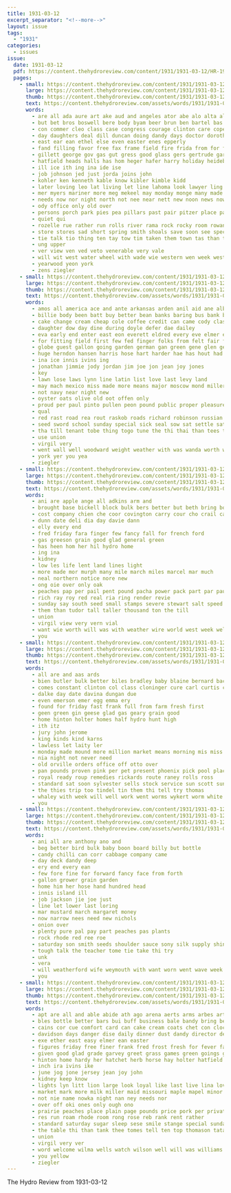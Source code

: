 ```yaml
---
title: 1931-03-12
excerpt_separator: "<!--more-->"
layout: issue
tags:
  - "1931"
categories:
  - issues
issue:
  date: 1931-03-12
  pdf: https://content.thehydroreview.com/content/1931/1931-03-12/HR-1931-03-12.pdf
  pages:
    - small: https://content.thehydroreview.com/content/1931/1931-03-12/small/HR-1931-03-12-01.jpg
      large: https://content.thehydroreview.com/content/1931/1931-03-12/large/HR-1931-03-12-01.jpg
      thumb: https://content.thehydroreview.com/content/1931/1931-03-12/thumbnails/HR-1931-03-12-01.jpg
      text: https://content.thehydroreview.com/assets/words/1931/1931-03-12/HR-1931-03-12-01.txt
      words:
        - are all ada aure art ake aud and angeles ator abe alo alta allon appleman ani ave anil amos apple ara
        - but bet bros boswell bere body byam beer brun ben bartel bas bret brewer bees burton brought bare bette bert bank boat bly brill back brick brush blanchard begun boyles bennett barber been basil better blum bitter barley bill bradley bear both
        - con commer cleo class case congress courage clinton care copes canyon county cea city curly chamber chan certain china cope company come coppage crew comes chet content court came cavin clery cop car can
        - day daughters deal dill duncan doing dandy days doctor dorothy denham dust dence detour doze docks dies
        - east ear ean ethel else even easter enes epperly
        - fand filling favor free fax frame field fire frida from for fork farm faithful few first fred fon former fee fight front far floyd
        - gillett george gov gas gut gress good glass gers gertrude garvey glidewell goes gladys guy going
        - hatfield heads halls has hom heger hafer harry holiday heidebrecht hamer held hite holter had holding him harris harvey hold husband hinton hall head home hydro hardware her house huge honorable hey
        - ill ice ith ing ina ide ise
        - job johnson jed just jorda joins john
        - kohler ken kenneth kable know kibler kimble kidd
        - later loving leo lat living let line lahoma look lawyer ling long light lar lookeba lower like lights los last love loss law les letter live lowell lovis louis laundry loyal land life
        - mer myers mariner more meg mekeel may monday monge many made must melo might milburn man mace meter men mou miller miss march matter miles money mae minnie manu montana middle mil mone most merchant mos much
        - needs now nor night north not nee near nett new noon news nowka
        - ody office only old over
        - persons porch park pies pea pillars past pair pitzer place patton pace person pasa poor port pov people plant pretty part
        - quiet qui
        - rozelle rue rather run rolls river rama rock rocky room rowan roads ren ress reach reason roy rought road
        - store stores sad short spring smith shoals save soon see special saturday space still state sunday sylvester said sees second sae seed speech seems stove style sid station standard states streets stands such street sie shows she size south steer sides schools stead stops sale sit shall
        - tie talk tio thing ten tay tow tim taken them town tas than take then tindel ted thi trees tae tor the tax theo thousand tast tak too trend
        - ung upper
        - ver view ven ved veto venerable very vale
        - will wit west water wheel with wade wie western wen week wester winners weeks why waste wind work wilson way want was working word welfare wells wilt ward
        - yearwood yeon york
        - zens ziegler
    - small: https://content.thehydroreview.com/content/1931/1931-03-12/small/HR-1931-03-12-02.jpg
      large: https://content.thehydroreview.com/content/1931/1931-03-12/large/HR-1931-03-12-02.jpg
      thumb: https://content.thehydroreview.com/content/1931/1931-03-12/thumbnails/HR-1931-03-12-02.jpg
      text: https://content.thehydroreview.com/assets/words/1931/1931-03-12/HR-1931-03-12-02.txt
      words:
        - amos all america ace and ante arkansas arden anil aid ane albert angry american ard are army able
        - billie body been batt buy better bean banks baring bus bank best bet but business bai blanchard
        - cake change cream cheap cole coffee credit can came cody class city claunch care calles common conte carrier cane carl cotton chastain come
        - daughter dow day dine during doyle defer dae dailey
        - eva early end enter east eon everett eldred every eve elmer edie ens
        - for fitting field first few fed finger folks from felt fair favors fast fine favor free fee
        - globe guest gallon going garden german gan green gene glen gentry good
        - huge herndon hansen harris hose hart harder hae has hout had hans hag hopes him held hydro hind her home
        - ina ice innis ivins ing
        - jonathan jimmie jody jordan jim joe jon jean joy jones
        - key
        - lawn lose laws lynn line latin list love last levy land
        - may mach mexico miss made more means major moscow mond miller mae mals mower monday mai must min march mee
        - not navy near night new
        - oyster oats olive old oot offen only
        - proud per paul pinto pullen peon pound public proper pleasure powder pack par pounds pron pick pent patterson pay port plows phillip payment pope pears pro
        - qual
        - red rast road rea rout raskob roads richard robinson russian rice rail ruth real rachel
        - seed sword school sunday special sick seal sow sat settle saturday stutzman sare state shed see schools sovie sack shells stitch stall soon store son sugar smith surman set shears suto senator seeds say safe such she stand speech sister
        - tha till tenant tobe thing togo tune the thi thai than tees tie try tax them taylor ten
        - use union
        - virgil very
        - went wall well woodward weight weather with was wanda worth wieland wah work worl will why wal week weatherford world
        - york yer you yea
        - ziegler
    - small: https://content.thehydroreview.com/content/1931/1931-03-12/small/HR-1931-03-12-03.jpg
      large: https://content.thehydroreview.com/content/1931/1931-03-12/large/HR-1931-03-12-03.jpg
      thumb: https://content.thehydroreview.com/content/1931/1931-03-12/thumbnails/HR-1931-03-12-03.jpg
      text: https://content.thehydroreview.com/assets/words/1931/1931-03-12/HR-1931-03-12-03.txt
      words:
        - ani are apple ange all adkins arm and
        - brought base bickell block bulk bers better but beth bring box beans bonnie been butter bare
        - cost company chien che coor covington carry cour cho crail came cor cash can chambers chamber
        - dunn date deli dia day davie dann
        - elly every end
        - fred friday fara finger few fancy fall for french ford
        - gas greeson grain good glad general green
        - has heen hom her hil hydro home
        - ing ina
        - kidney
        - low les life lent land lines light
        - more made mor murph many mile march miles marcel mar much
        - neal northern notice nore new
        - ong oie over only oak
        - peaches pap per pail pent pound pacha power pack part par pauline powder pounds paul
        - rich ray roy red real ria ring render revie
        - sunday say south seed small stamps severe stewart salt speed sedan school sale saturday sutton sia shelton sullivan super side service
        - them than tudor tall taller thousand ton the till
        - union
        - virgil view very vern vial
        - want wie worth will was with weather wire world west week well
        - you
    - small: https://content.thehydroreview.com/content/1931/1931-03-12/small/HR-1931-03-12-04.jpg
      large: https://content.thehydroreview.com/content/1931/1931-03-12/large/HR-1931-03-12-04.jpg
      thumb: https://content.thehydroreview.com/content/1931/1931-03-12/thumbnails/HR-1931-03-12-04.jpg
      text: https://content.thehydroreview.com/assets/words/1931/1931-03-12/HR-1931-03-12-04.txt
      words:
        - all are and aas ards
        - bien butler bulk better biles bradley baby blaine bernard back business blue
        - comes constant clinton col class cloninger cure carl curtis company can caddo coffee chick cash coe
        - dalke day date davina dungan due
        - even emerson emer egg emma ery
        - found for friday fast frank full from farm fresh first
        - geen green gin geese glad gas geary grain good
        - home hinton holter homes half hydro hunt high
        - ith itz
        - jury john jerome
        - king kinds kind karns
        - lawless let laity ler
        - monday made mound more million market means morning mis miss march mest much money meal
        - nia night not never need
        - old orville orders office off otto over
        - pan pounds proven pink per pet present phoenix pick pool place
        - royal ready roup remedies rickards route raney rolls ross
        - standard sat soon sylvester sells stock service sun scott sunday salmon see stephenson start save sales saturday sines sick sheffer sai
        - the thies trip too tindel tin them thi tell try thomas
        - whaley with week will well work went worms wykert worm white
        - you
    - small: https://content.thehydroreview.com/content/1931/1931-03-12/small/HR-1931-03-12-05.jpg
      large: https://content.thehydroreview.com/content/1931/1931-03-12/large/HR-1931-03-12-05.jpg
      thumb: https://content.thehydroreview.com/content/1931/1931-03-12/thumbnails/HR-1931-03-12-05.jpg
      text: https://content.thehydroreview.com/assets/words/1931/1931-03-12/HR-1931-03-12-05.txt
      words:
        - ani all are anthony ano and
        - beg better bird bulk baby boon board billy but bottle
        - candy chilli can corr cabbage company came
        - day deck dandy deep
        - ery end every ean
        - few fore fine for forward fancy face from forth
        - gallon grower grain garden
        - home him her hose hand hundred head
        - innis island ill
        - job jackson jie joe just
        - line let lower last loring
        - mar mustard march margaret money
        - now narrow nees need new nichols
        - onion over
        - plenty pure pal pay part peaches pas plants
        - rock rhode red ree roe
        - saturday son smith seeds shoulder sauce sony silk supply shine she sale sit special see sil
        - tough talk the teacher tome tie take thi try
        - unk
        - vera
        - will weatherford wife weymouth with want worn went wave week white well while words
        - you
    - small: https://content.thehydroreview.com/content/1931/1931-03-12/small/HR-1931-03-12-06.jpg
      large: https://content.thehydroreview.com/content/1931/1931-03-12/large/HR-1931-03-12-06.jpg
      thumb: https://content.thehydroreview.com/content/1931/1931-03-12/thumbnails/HR-1931-03-12-06.jpg
      text: https://content.thehydroreview.com/assets/words/1931/1931-03-12/HR-1931-03-12-06.txt
      words:
        - apt are all and able abide ath ago arena aerts arms arbes arts acre ana alfred anonymous ard
        - bles bottle better bars bui buff business bale bandy bring best book break black bank began bone brush been but band brothers big bulk
        - cains cor cue comfort card can cake cream coats chet con clock case corn clear cash comb cheese constant cure came creek crawford chisolm class chas coffee comes call company choice
        - davidson days danger dise daily dinner dust dandy director dent den
        - exe ether east easy elmer ean easter
        - figures friday free finer frank fred frost fresh for fever face folks fair full fruit felton from fon fine friends fear front fall first found farm
        - given good glad grade garvey greet grass games green goings goggles garra
        - hinton home hardy her hatchet herb horse hay holter hatfield holiday health heads hurt has hey homes hydro
        - inch ira ivins ike
        - june jog jone jersey jean joy john
        - kidney keep know
        - lights lyn litt lion large look loyal like last live lina lover lower long lasley leisure little line love
        - market mark more milk miller maid missouri maple mapel minor most mar mustard may must made meal means monda mule march might miles minus
        - not nie name nowka night nan ney needs nor
        - over off oki ones only ough ono
        - prairie peaches place plain page pounds price pork per private pho policy pou powder pitzer patsy plenty pass pound pum people pack
        - res run roam rhode room rong rose reb rank rent rather
        - standard saturday sugar sleep sese smile stange special sunday sam sain seller smith step sell smiling sider see store supply she soap small street service style streets serie sale son siv sweet sin sewing size study seed state sal south
        - the table thi than tank thee tomes tell ten top thomason tata takes towns ting tut tod tote tear tow take them town trees
        - union
        - virgil very ver
        - word welcome wilma wells watch wilson well will was williams want water wish work white with
        - you yellow
        - ziegler
---
```


The Hydro Review from 1931-03-12

<!--more-->

